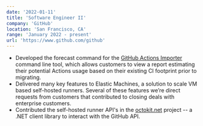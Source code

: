 ```yaml
---
date: '2022-01-11'
title: 'Software Engineer II'
company: 'GitHub'
location: 'San Francisco, CA'
range: 'January 2022 - present'
url: 'https://www.github.com/github'
---
```


- Developed the forecast command for the [GitHub Actions Importer](https://docs.github.com/en/actions/migrating-to-github-actions/automated-migrations/automating-migration-with-github-actions-importer#forecasting-usage) command line tool, which allows customers to view a report
estimating their potential Actions usage based on their existing CI footprint prior to migrating.
- Delivered many key features to Elastic Machines, a solution to scale VM based self-hosted runners. Several of these features we’re
direct requests from customers that contributed to closing deals with enterprise customers.
- Contributed the self-hosted runner API's in the [octokit.net](https://github.com/octokit/octokit.net) project -- a .NET client library to interact with the GitHub API.
